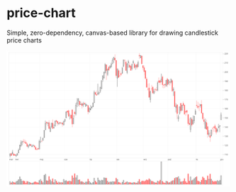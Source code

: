 # price-chart

Simple, zero-dependency, canvas-based library for drawing candlestick price charts

![Screenshot](docs/screenshot.png)
